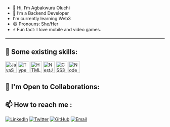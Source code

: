 - 👋 Hi, I’m Agbakwuru Oluchi
- 🌱 I’m a Backend Developer
-  I'm currently learning Web3
- 😄 Pronouns: She/Her
- ⚡ Fun fact: I love mobile and video games.

---

## 🌱 Some existing skills:
<p align="left">
<a href="https://developer.mozilla.org/en-US/docs/Web/JavaScript" target="_blank" rel="noreferrer"><img src="https://raw.githubusercontent.com/danielcranney/readme-generator/main/public/icons/skills/javascript-colored.svg" width="36" height="36" alt="JavaScript" /></a>
<a href="https://www.typescriptlang.org/" target="_blank" rel="noreferrer"><img src="https://raw.githubusercontent.com/danielcranney/readme-generator/main/public/icons/skills/typescript-colored.svg" width="36" height="36" alt="TypeScript" /></a>
<a href="https://developer.mozilla.org/en-US/docs/Glossary/HTML5" target="_blank" rel="noreferrer"><img src="https://raw.githubusercontent.com/danielcranney/readme-generator/main/public/icons/skills/html5-colored.svg" width="36" height="36" alt="HTML5" /></a>
<a href="https://nestjs.org/docs" target="_blank" rel="noreferrer"><img src="https://raw.githubusercontent.com/danielcranney/readme-generator/main/public/icons/skills/nestjs-colored.svg" width="36" height="36" alt="NestJs" /></a>
<a href="https://www.w3.org/TR/CSS/#css" target="_blank" rel="noreferrer"><img src="https://raw.githubusercontent.com/danielcranney/readme-generator/main/public/icons/skills/css3-colored.svg" width="36" height="36" alt="CSS3" /></a>
<a href="https://nodejs.org/en/" target="_blank" rel="noreferrer"><img src="https://raw.githubusercontent.com/danielcranney/readme-generator/main/public/icons/skills/nodejs-colored.svg" width="36" height="36" alt="NodeJS" /></a>
</p>


## 🤝 I'm Open to Collaborations:

## 📫 How to reach me :
[![LinkedIn](https://img.shields.io/badge/LinkedIn-0A66C2?style=flat&logo=linkedin&logoColor=white)](http://linkedin.com/in/agbakwuru-oluchi-6a9265266)
[![Twitter](https://img.shields.io/badge/Twitter-1DA1F2?style=flat&logo=twitter&logoColor=white)](https://x.com/Oluchiie_)
[![GitHub](https://img.shields.io/badge/GitHub-181717?style=flat&logo=github&logoColor=white)](https://github.com/oluchicharity)
[![Email](https://img.shields.io/badge/Email-D14836?style=flat&logo=gmail&logoColor=white)](mailto:oluchicharity10@gmail.com)





<!---
oluchicharity/oluchicharity is a ✨ special ✨ repository because its `README.md` (this file) appears on your GitHub profile.
You can click the Preview link to take a look at your changes.
--->
